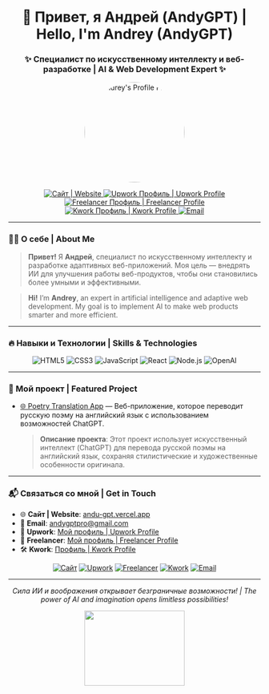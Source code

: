 <h1 align="center">👋 Привет, я Андрей (AndyGPT) | Hello, I'm Andrey (AndyGPT)</h1>
<h3 align="center">✨ Специалист по искусственному интеллекту и веб-разработке | AI & Web Development Expert ✨</h3>

<p align="center">
  <img src="https://i.ibb.co/3YzBsbX/332222595-3305824813080909-8011720858928472867-n.jpg" alt="Andrey's Profile Photo" width="200px" style="border-radius: 50%;">
</p>

<p align="center">
  <a href="https://andu-gpt.vercel.app" target="_blank">
    <img src="https://img.shields.io/badge/🌐_Сайт-andu--gpt.vercel.app-3498db?style=for-the-badge&logo=vercel&logoColor=white" alt="Сайт | Website">
  </a>
  <a href="https://www.upwork.com/freelancers/~01f566cd0af44e507d" target="_blank">
    <img src="https://img.shields.io/badge/💼_Upwork-Профиль-6fda44?style=for-the-badge&logo=upwork&logoColor=white" alt="Upwork Профиль | Upwork Profile">
  </a>
  <a href="https://www.freelancer.com/u/AndroVision" target="_blank">
    <img src="https://img.shields.io/badge/💼_Freelancer-Профиль-007fed?style=for-the-badge&logo=freelancer&logoColor=white" alt="Freelancer Профиль | Freelancer Profile">
  </a>
  <a href="https://kwork.ru/user/andygptpro" target="_blank">
    <img src="https://img.shields.io/badge/🛠_Kwork-Профиль-1dbf73?style=for-the-badge&logo=kwork&logoColor=white" alt="Kwork Профиль | Kwork Profile">
  </a>
  <a href="mailto:andygptpro@gmail.com">
    <img src="https://img.shields.io/badge/📧_Email-andygptpro@gmail.com-d14836?style=for-the-badge&logo=gmail&logoColor=white" alt="Email">
  </a>
</p>

---

### 🧑‍💻 О себе | About Me
> **Привет!** Я **Андрей**, специалист по искусственному интеллекту и разработке адаптивных веб-приложений. Моя цель — внедрять ИИ для улучшения работы веб-продуктов, чтобы они становились более умными и эффективными.

> **Hi!** I’m **Andrey**, an expert in artificial intelligence and adaptive web development. My goal is to implement AI to make web products smarter and more efficient.

---

### 🔥 Навыки и Технологии | Skills & Technologies

<div align="center">
  <img src="https://img.shields.io/badge/HTML5-E34F26?style=for-the-badge&logo=html5&logoColor=white" alt="HTML5">
  <img src="https://img.shields.io/badge/CSS3-1572B6?style=for-the-badge&logo=css3&logoColor=white" alt="CSS3">
  <img src="https://img.shields.io/badge/JavaScript-F7DF1E?style=for-the-badge&logo=javascript&logoColor=black" alt="JavaScript">
  <img src="https://img.shields.io/badge/React-61DAFB?style=for-the-badge&logo=react&logoColor=black" alt="React">
  <img src="https://img.shields.io/badge/Node.js-339933?style=for-the-badge&logo=nodedotjs&logoColor=white" alt="Node.js">
  <img src="https://img.shields.io/badge/OpenAI-412991?style=for-the-badge&logo=openai&logoColor=white" alt="OpenAI">
</div>

---

### 🚀 Мой проект | Featured Project

- [🌐 Poetry Translation App](https://englpoemvstix.vercel.app) — Веб-приложение, которое переводит русскую поэму на английский язык с использованием возможностей ChatGPT.

  > **Описание проекта**: Этот проект использует искусственный интеллект (ChatGPT) для перевода русской поэмы на английский язык, сохраняя стилистические и художественные особенности оригинала.

---

### 📬 Связаться со мной | Get in Touch

- 🌐 **Сайт | Website**: [andu-gpt.vercel.app](https://andu-gpt.vercel.app)
- 📧 **Email**: andygptpro@gmail.com
- 💼 **Upwork**: [Мой профиль | Upwork Profile](https://www.upwork.com/freelancers/~01f566cd0af44e507d)
- 💼 **Freelancer**: [Мой профиль | Freelancer Profile](https://www.freelancer.com/u/AndroVision)
- 🛠 **Kwork**: [Профиль | Kwork Profile](https://kwork.ru/user/andygptpro)

<p align="center">
  <a href="https://andu-gpt.vercel.app" target="_blank"><img alt="Сайт" src="https://img.shields.io/badge/🌐_Сайт-3498db?style=for-the-badge&logo=vercel&logoColor=white"></a>
  <a href="https://www.upwork.com/freelancers/~01f566cd0af44e507d" target="_blank"><img alt="Upwork" src="https://img.shields.io/badge/💼_Upwork-6fda44?style=for-the-badge&logo=upwork&logoColor=white"></a>
  <a href="https://www.freelancer.com/u/AndroVision" target="_blank"><img alt="Freelancer" src="https://img.shields.io/badge/💼_Freelancer-007fed?style=for-the-badge&logo=freelancer&logoColor=white"></a>
  <a href="https://kwork.ru/user/andygptpro" target="_blank"><img alt="Kwork" src="https://img.shields.io/badge/🛠_Kwork-1dbf73?style=for-the-badge&logo=kwork&logoColor=white"></a>
  <a href="mailto:andygptpro@gmail.com"><img alt="Email" src="https://img.shields.io/badge/📧_Email-d14836?style=for-the-badge&logo=gmail&logoColor=white"></a>
</p>

---

<p align="center">
  <i>Сила ИИ и воображения открывает безграничные возможности! | The power of AI and imagination opens limitless possibilities!</i>
</p>

<p align="center">
  <img src="https://media.giphy.com/media/13HgwGsXF0aiGY/giphy.gif" width="200" height="150">
</p>
